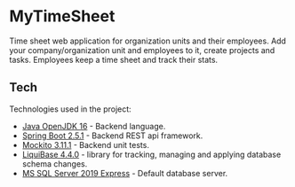 # MyTimeSheet
Time sheet web application for organization units and their employees. 
Add your company/organization unit and employees to it, create projects and tasks. Employees keep a time sheet and track their stats.

## Tech

Technologies used in the project:

- [Java OpenJDK 16](https://jdk.java.net/16/) - Backend language.
- [Spring Boot 2.5.1](https://spring.io/projects/spring-boot) - Backend REST api framework.
- [Mockito 3.11.1](https://site.mockito.org/) - Backend unit tests.
- [LiquiBase 4.4.0](https://www.liquibase.org/) - library for tracking, managing and applying database schema changes.
- [MS SQL Server 2019 Express](https://www.microsoft.com/en-us/download/details.aspx?id=101064) - Default database server.
